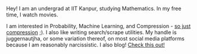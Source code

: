 Hey!
I am an undergrad at IIT Kanpur, studying Mathematics. In my free time, I watch movies.

I am interested in Probability, Machine Learning, and Compression - [so just compression](https://juggernautjha.gitlab.io/c17e/posts/aitshill.html) ;). I also like writing search/scrape utilities. 
My handle is juggernautjha, or some variation thereof, on most social media platforms because I am reasonably narcissistic. 
I also blog! [Check this out!](https://juggernautjha.gitlab.io/c17e)

<!---
juggernautjha/juggernautjha is a ✨ special ✨ repository because its `README.md` (this file) appears on your GitHub profile.
You can click the Preview link to take a look at your changes.
--->
